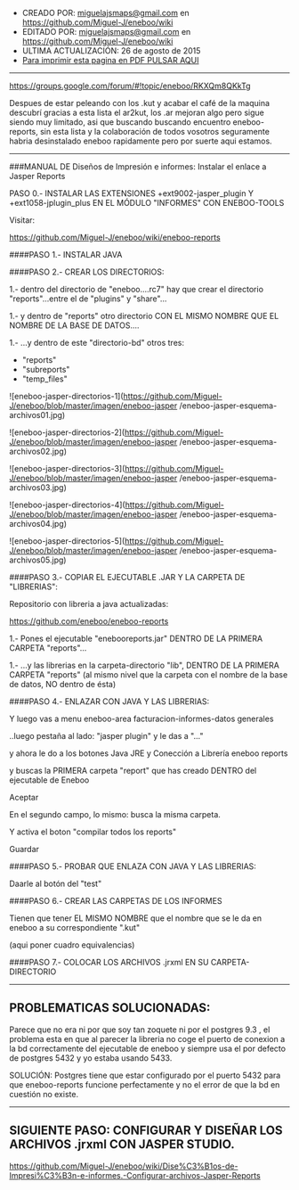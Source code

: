 * CREADO POR: miguelajsmaps@gmail.com en https://github.com/Miguel-J/eneboo/wiki
* EDITADO POR: miguelajsmaps@gmail.com en https://github.com/Miguel-J/eneboo/wiki
* ULTIMA ACTUALIZACIÓN: 26 de agosto de 2015
* [Para imprimir esta pagina en PDF PULSAR AQUI](https://gitprint.com/Miguel-J/eneboo/wiki/Dise%C3%B1os-de-Impresi%C3%B3n-e-informes%3A-Instalar-el-enlace-a-Jasper-Reports)

----
https://groups.google.com/forum/#!topic/eneboo/RKXQm8QKkTg

Despues de estar peleando con los .kut y acabar el café de la maquina descubrí gracias a esta lista el ar2kut, los .ar mejoran algo pero sigue siendo muy limitado, asi que buscando buscando encuentro eneboo-reports, sin esta lista y la colaboración de todos vosotros seguramente habria desinstalado eneboo rapidamente pero por suerte aqui estamos.

---

###MANUAL DE Diseños de Impresión e informes: Instalar el enlace a Jasper Reports

PASO 0.- INSTALAR LAS EXTENSIONES +ext9002-jasper_plugin Y +ext1058-jplugin_plus EN EL MÓDULO "INFORMES" CON ENEBOO-TOOLS

Visitar:

https://github.com/Miguel-J/eneboo/wiki/eneboo-reports

####PASO 1.- INSTALAR JAVA

####PASO 2.- CREAR LOS DIRECTORIOS:

1.- dentro del directorio de "eneboo....rc7" hay que crear el directorio "reports"...entre el de "plugins" y "share"...

1.- y dentro de "reports" otro directorio CON EL MISMO NOMBRE QUE EL NOMBRE DE LA BASE DE DATOS....

1.- ...y dentro de este "directorio-bd" otros tres:

* "reports"
* "subreports"
* "temp_files"

![eneboo-jasper-directorios-1](https://github.com/Miguel-J/eneboo/blob/master/imagen/eneboo-jasper
/eneboo-jasper-esquema-archivos01.jpg)

![eneboo-jasper-directorios-2](https://github.com/Miguel-J/eneboo/blob/master/imagen/eneboo-jasper
/eneboo-jasper-esquema-archivos02.jpg)

![eneboo-jasper-directorios-3](https://github.com/Miguel-J/eneboo/blob/master/imagen/eneboo-jasper
/eneboo-jasper-esquema-archivos03.jpg)

![eneboo-jasper-directorios-4](https://github.com/Miguel-J/eneboo/blob/master/imagen/eneboo-jasper
/eneboo-jasper-esquema-archivos04.jpg)

![eneboo-jasper-directorios-5](https://github.com/Miguel-J/eneboo/blob/master/imagen/eneboo-jasper
/eneboo-jasper-esquema-archivos05.jpg)

####PASO 3.- COPIAR EL EJECUTABLE .JAR Y LA CARPETA DE "LIBRERIAS":

Repositorio con libreria a java actualizadas:

https://github.com/eneboo/eneboo-reports

1.- Pones el ejecutable "enebooreports.jar" DENTRO DE LA PRIMERA CARPETA "reports"...


1.- ...y las librerias en la carpeta-directorio "lib", DENTRO DE LA PRIMERA CARPETA "reports" (al mismo nivel que la carpeta con el nombre de la base de datos, NO dentro de ésta)

####PASO 4.- ENLAZAR CON JAVA Y LAS LIBRERIAS:

Y luego vas a menu eneboo-area facturacion-informes-datos generales

..luego pestaña al lado: "jasper plugin" y le das a "..."

y ahora le do a los botones Java JRE y Conección a Librería eneboo reports

y buscas la PRIMERA carpeta "report" que has creado DENTRO del ejecutable de Eneboo

Aceptar
 
En el segundo campo, lo mismo: busca la misma carpeta.

Y activa el boton "compilar todos los reports"

Guardar

####PASO 5.- PROBAR QUE ENLAZA CON JAVA Y LAS LIBRERIAS:

Daarle al botón del "test"

####PASO 6.- CREAR LAS CARPETAS DE LOS INFORMES

Tienen que tener EL MISMO NOMBRE que el nombre que se le da en eneboo a su correspondiente ".kut"

(aqui poner cuadro equivalencias)

####PASO 7.- COLOCAR LOS ARCHIVOS .jrxml EN SU CARPETA-DIRECTORIO

---

## PROBLEMATICAS SOLUCIONADAS:

Parece que no era ni por que soy tan zoquete ni por el postgres 9.3 , el problema esta en que al parecer la libreria no coge el puerto de conexion a la bd correctamente del ejecutable de eneboo y siempre usa el por defecto de  postgres 5432 y yo estaba usando 5433.

SOLUCIÓN: Postgres tiene que estar configurado por el puerto 5432 para que eneboo-reports funcione perfectamente y no el error  de que la bd en cuestión no existe.

---

## SIGUIENTE PASO: CONFIGURAR Y DISEÑAR LOS ARCHIVOS .jrxml CON JASPER STUDIO.

https://github.com/Miguel-J/eneboo/wiki/Dise%C3%B1os-de-Impresi%C3%B3n-e-informes.-Configurar-archivos-Jasper-Reports